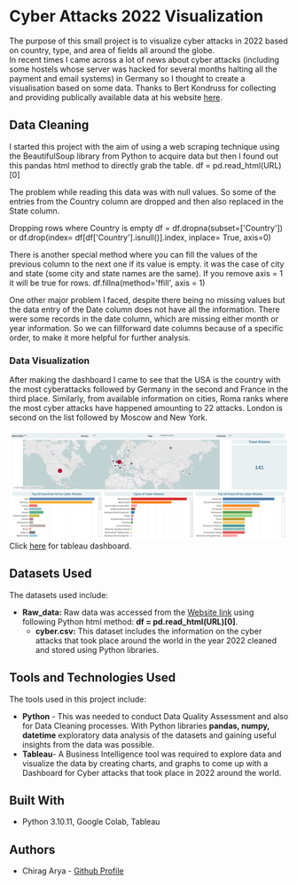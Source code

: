 # Cyber Attacks 2022 Visualization

The purpose of this small project is to visualize cyber attacks in 2022 based on country, type, and area of fields all around the globe.\
In recent times I came across a lot of news about cyber attacks (including some hostels whose server was hacked for several months halting all the payment and email systems) in Germany so I thought to create a visualisation based on some data. Thanks to Bert Kondruss for collecting and providing publically available data at his website [here](https://konbriefing.com/en-topics/cyber-attacks-2022.html).

## Data Cleaning
 I started this project with the aim of using a web scraping technique using the BeautifulSoup library from Python to acquire data but then I found out this pandas html method to directly grab the table. df = pd.read_html(URL)[0]

The problem while reading this data was with null values. So some of the entries from the Country column are dropped and then also replaced in the State column.

Dropping rows where Country is empty df = df.dropna(subset=['Country']) or df.drop(index= df[df['Country'].isnull()].index, inplace= True, axis=0)

There is another special method where you can fill the values of the previous column to the next one if its value is empty. it was the case of city and state (some city and state names are the same). If you remove axis = 1 it will be true for rows. df.fillna(method='ffill', axis = 1)

One other major problem I faced, despite there being no missing values but the data entry of the Date column does not have all the information. There were some records in the date column, which are missing either month or year information. So we can fillforward date columns because of a specific order, to make it more helpful for further analysis.

### Data Visualization
After making the dashboard I came to see that the USA is the country with the most cyberattacks followed by Germany in the second and France in the third place. Similarly, from available information on cities, Roma ranks where the most cyber attacks have happened amounting to 22 attacks. London is second on the list followed by Moscow and New York.
 
[![Dashboard](Media_files/Dashboard.png)](https://public.tableau.com/app/profile/chirag.arya4385/viz/CyberAttack2022_16953135674290/Dashboard?publish=yes)
Click [here](https://public.tableau.com/app/profile/chirag.arya4385/viz/CyberAttack2022_16953135674290/Dashboard?publish=yes) for tableau dashboard.

## Datasets Used
The datasets used include:
+ **Raw_data:** Raw data was accessed from the [Website link](https://konbriefing.com/en-topics/cyber-attacks-2022.html) using following Python html method: **df = pd.read_html(URL)[0]**.
  + **cyber.csv:** This dataset includes the information on the cyber attacks that took place around the world in the year 2022 cleaned and stored using Python libraries.
  
## Tools and Technologies Used
The tools used in this project include:
+ **Python** - This was needed to conduct Data Quality Assessment and also for Data Cleaning processes. With Python libraries **pandas, numpy, datetime** exploratory data analysis of the datasets and gaining useful insights from the data was possible.
+ **Tableau**- A Business Intelligence tool was required to explore data and visualize the data by creating charts, and graphs to come up with a Dashboard for Cyber attacks that took place in 2022 around the world.

## Built With
+ Python 3.10.11, Google Colab, Tableau

## Authors
+ Chirag Arya - [Github Profile](https://github.com/AryaChirag)
